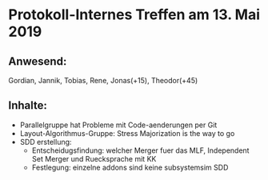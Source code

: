 # Protokoll-Internes Treffen am 13. Mai 2019

## Anwesend: 
Gordian, Jannik, Tobias, Rene, Jonas(+15), Theodor(+45)

## Inhalte:
- Parallelgruppe hat Probleme mit Code-aenderungen per Git
- Layout-Algorithmus-Gruppe: Stress Majorization is the way to go
- SDD erstellung:
    - Entscheidugsfindung: welcher Merger fuer das MLF, Independent Set Merger und Ruecksprache mit KK
    - Festlegung: einzelne addons sind keine subsystemsim SDD

